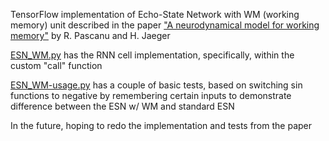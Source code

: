 TensorFlow implementation of Echo-State Network with WM (working memory) unit described in the paper ["A neurodynamical model for working memory"](https://pubmed.ncbi.nlm.nih.gov/21036537/) by R. Pascanu and H. Jaeger

[ESN_WM.py](ESN_WM.py) has the RNN cell implementation, specifically, within the custom "call" function

[ESN_WM-usage.py](ESN_WM-usage.py) has a couple of basic tests, based on switching sin functions to negative by remembering certain inputs to demonstrate difference between the ESN w/ WM and standard ESN

In the future, hoping to redo the implementation and tests from the paper

